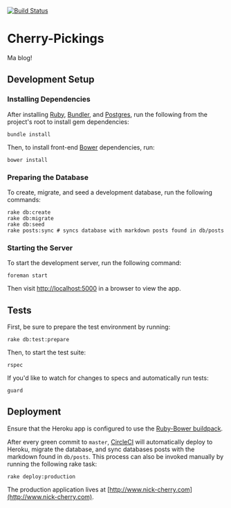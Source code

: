 
[![Build Status](http://circleci-badges-max.herokuapp.com/img/nickcherry/cherry-pickings/master?token=351b5349fa74fed8aecae1e81dcd6289aae936f1)](https://circleci.com/gh/nickcherry/cherry-pickings/tree/master)

# Cherry-Pickings

Ma blog!

## Development Setup

### Installing Dependencies

After installing [Ruby](https://www.ruby-lang.org/en/), [Bundler](http://bundler.io/), and [Postgres](http://www.postgresql.org/), run the following from the project's root to install gem dependencies:

```shell
bundle install
```

Then, to install front-end [Bower](http://bower.io/) dependencies, run:

```shell
bower install
```

### Preparing the Database

To create, migrate, and seed a development database, run the following commands:

```shell
rake db:create
rake db:migrate
rake db:seed
rake posts:sync # syncs database with markdown posts found in db/posts
```

### Starting the Server

To start the development server, run the following command:

```shell
foreman start
```

Then visit [http://localhost:5000](http://localhost:5000) in a browser to view the app.

## Tests

First, be sure to prepare the test environment by running:

```shell
rake db:test:prepare
```

Then, to start the test suite:

```shell
rspec
```

If you'd like to watch for changes to specs and automatically run tests:

```shell
guard
```

## Deployment

Ensure that the Heroku app is configured to use the [Ruby-Bower buildpack](https://github.com/qnyp/heroku-buildpack-ruby-bower.git).

After every green commit to `master`, [CircleCI](https://circleci.com/gh/nickcherry/cherry-pickings/tree/master) will automatically deploy to Heroku, migrate the database, and sync databases posts with the markdown found in `db/posts`. This process can also be invoked manually by running the following rake task:

```shell
rake deploy:production
```

The production application lives at [http://www.nick-cherry.com](http://www.nick-cherry.com).

